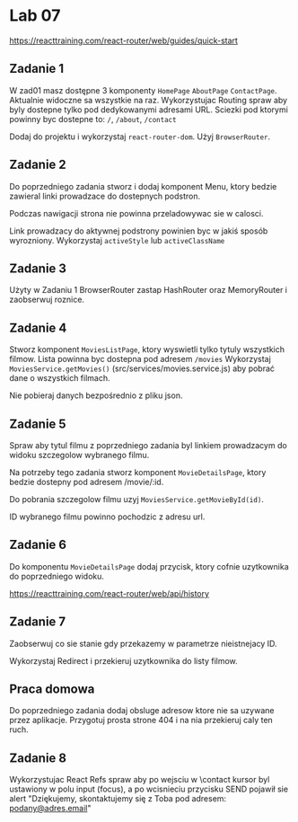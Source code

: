 # Lab 07

https://reacttraining.com/react-router/web/guides/quick-start

## Zadanie 1

W zad01 masz dostępne 3 komponenty `HomePage` `AboutPage` `ContactPage`. Aktualnie widoczne sa wszystkie na raz. Wykorzystujac Routing spraw aby byly dostepne tylko pod dedykowanymi adresami URL.
Sciezki pod ktorymi powinny byc dostepne to: `/`, `/about`, `/contact`

Dodaj do projektu i wykorzystaj `react-router-dom`. Użyj `BrowserRouter`.

## Zadanie 2

Do poprzedniego zadania stworz i dodaj komponent Menu, ktory bedzie zawieral linki prowadzace do dostepnych podstron.

Podczas nawigacji strona nie powinna przeladowywac sie w calosci.

Link prowadzacy do aktywnej podstrony powinien byc w jakiś sposób wyrozniony. Wykorzystaj `activeStyle` lub `activeClassName`

## Zadanie 3

Użyty w Zadaniu 1 BrowserRouter zastap HashRouter oraz MemoryRouter i zaobserwuj roznice.

## Zadanie 4

Stworz komponent `MoviesListPage`, ktory wyswietli tylko tytuly wszystkich filmow. Lista powinna byc dostepna pod adresem `/movies`
Wykorzystaj `MoviesService.getMovies()` (src/services/movies.service.js) aby pobrać dane o wszystkich filmach.

Nie pobieraj danych bezpośrednio z pliku json.

## Zadanie 5

Spraw aby tytul filmu z poprzedniego zadania byl linkiem prowadzacym do widoku szczegolow wybranego filmu.

Na potrzeby tego zadania stworz komponent `MovieDetailsPage`, ktory bedzie dostepny pod adresem /movie/:id.

Do pobrania szczegolow filmu uzyj `MoviesService.getMovieById(id)`.

ID wybranego filmu powinno pochodzic z adresu url.

## Zadanie 6

Do komponentu `MovieDetailsPage` dodaj przycisk, ktory cofnie uzytkownika do poprzedniego widoku.

https://reacttraining.com/react-router/web/api/history

## Zadanie 7

Zaobserwuj co sie stanie gdy przekazemy w parametrze nieistnejacy ID.

Wykorzystaj Redirect i przekieruj uzytkownika do listy filmow.

## Praca domowa

Do poprzedniego zadania dodaj obsluge adresow ktore nie sa uzywane przez aplikacje. Przygotuj prosta strone 404 i na nia przekieruj caly ten ruch. 

## Zadanie 8

Wykorzystujac React Refs spraw aby po wejsciu w \contact kursor byl ustawiony w polu input (focus), a po wcisnieciu przycisku SEND pojawił sie alert "Dziękujemy, skontaktujemy się z Toba pod adresem: podany@adres.email"
